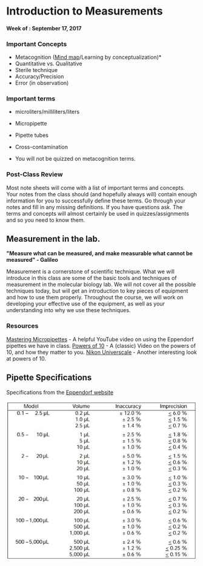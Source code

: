 # Introduction to Measurements

#### Week of : September 17, 2017


### Important Concepts

* Metacognition ([Mind map](https://en.wikipedia.org/wiki/Mind_map)/Learning by conceptualization)*
* Quantitative vs. Qualitative
* Sterile technique
* Accuracy/Precision
* Error (in observation)

### Important terms

* microliters/milliliters/liters
* Micropipette
* Pipette tubes
* Cross-contamination


* You will not be quizzed on metacognition terms. 

### Post-Class Review

Most note sheets will come with a list of important terms and concepts. Your notes from the class should (and hopefully always will) contain enough information for you to successfully define these terms. Go through your notes and fill in any missing definitions. If you have questions ask. The terms and concepts will almost certainly be used in quizzes/assignments and so you need to know them. 


## Measurement in the lab. 

**"Measure what can be measured, and make measurable what cannot be measured" - Galileo**

Measurement is a cornerstone of scientific technique. What we will introduce in this class are some of the basic tools and techniques of measurement in the molecular biology lab. We will not cover all the possible techniques today, but will get an introduction to key pieces of equipment and how to use them properly. Throughout the course, we will work on developing your effective use of the equipment, as well as your understanding into why we use these techniques. 


### Resources

[Mastering Micropipettes](https://youtu.be/wcLfqKnAE-k) - A helpful YouTube video on using the Eppendorf pipettes we have in class. 
[Powers of 10](https://youtu.be/0fKBhvDjuy0) - A (classic) Video on the powers of 10, and how they matter to you. 
[Nikon Universcale](http://www.nikon.com/about/sp/universcale/index.htm) - Another interesting look at powers of 10.


## Pipette Specifications

Specifications from the [Eppendorf website](https://www.pipette.com/eppendorfpipettes?sbr=12&sbn=Eppendorf%20Research%202100)

![](./img/pipette_specs.jpg)
